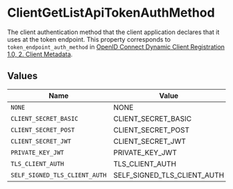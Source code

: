 # ClientGetListApiTokenAuthMethod

The client authentication method that the client application declares that it uses at the token
endpoint. This property corresponds to `token_endpoint_auth_method` in [OpenID Connect Dynamic
Client Registration 1.0, 2. Client Metadata](https://openid.net/specs/openid-connect-registration-1_0.html#ClientMetadata).



## Values

| Name                          | Value                         |
| ----------------------------- | ----------------------------- |
| `NONE`                        | NONE                          |
| `CLIENT_SECRET_BASIC`         | CLIENT_SECRET_BASIC           |
| `CLIENT_SECRET_POST`          | CLIENT_SECRET_POST            |
| `CLIENT_SECRET_JWT`           | CLIENT_SECRET_JWT             |
| `PRIVATE_KEY_JWT`             | PRIVATE_KEY_JWT               |
| `TLS_CLIENT_AUTH`             | TLS_CLIENT_AUTH               |
| `SELF_SIGNED_TLS_CLIENT_AUTH` | SELF_SIGNED_TLS_CLIENT_AUTH   |